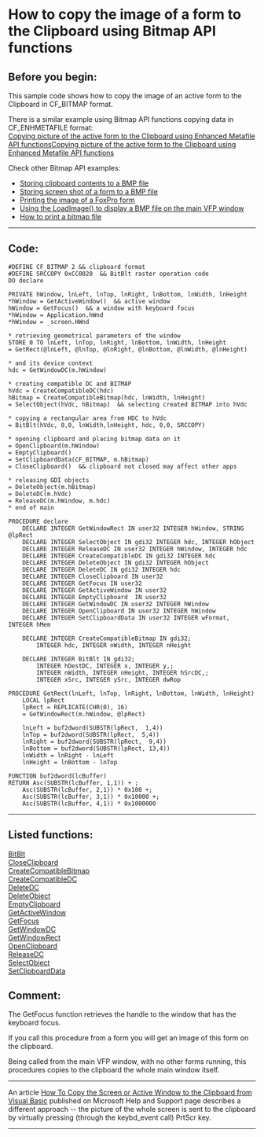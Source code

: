 <link rel="stylesheet" type="text/css" href="../css/win32api.css">  
<link rel="stylesheet" href="https://cdnjs.cloudflare.com/ajax/libs/font-awesome/4.7.0/css/font-awesome.min.css">

# How to copy the image of a form to the Clipboard using Bitmap API functions

## Before you begin:
This sample code shows how to copy the image of an active form to the Clipboard in CF_BITMAP format.  

There is a similar example using Bitmap API functions copying data in CF_ENHMETAFILE format:   
<a href="?example=404">Copying picture of the active form to the Clipboard using Enhanced Metafile API functions</a>[Copying picture of the active form to the Clipboard using Enhanced Metafile API functions](sample_404.md)  

Check other Bitmap API examples:  
* [Storing clipboard contents to a BMP file](sample_189.md)  
* [Storing screen shot of a form to a BMP file](sample_187.md)  
* [Printing the image of a FoxPro form](sample_158.md)  
* [Using the LoadImage() to display a BMP file on the main VFP window](sample_210.md)  
* [How to print a bitmap file](sample_211.md)  
  
***  


## Code:
```foxpro  
#DEFINE CF_BITMAP 2	&& clipboard format
#DEFINE SRCCOPY 0xCC0020  && BitBlt raster operation code
DO declare

PRIVATE hWindow, lnLeft, lnTop, lnRight, lnBottom, lnWidth, lnHeight
*hWindow = GetActiveWindow()  && active window
hWindow = GetFocus()  && a window with keyboard focus
*hWindow = Application.hWnd
*hWindow = _screen.HWnd

* retrieving geometrical parameters of the window
STORE 0 TO lnLeft, lnTop, lnRight, lnBottom, lnWidth, lnHeight
= GetRect(@lnLeft, @lnTop, @lnRight, @lnBottom, @lnWidth, @lnHeight)

* and its device context
hdc = GetWindowDC(m.hWindow)

* creating compatible DC and BITMAP
hVdc = CreateCompatibleDC(hdc)
hBitmap = CreateCompatibleBitmap(hdc, lnWidth, lnHeight)
= SelectObject(hVdc, hBitmap)  && selecting created BITMAP into hVdc

* copying a rectangular area from HDC to hVdc
= BitBlt(hVdc, 0,0, lnWidth,lnHeight, hdc, 0,0, SRCCOPY)

* opening clipboard and placing bitmap data on it
= OpenClipboard(m.hWindow)
= EmptyClipboard()
= SetClipboardData(CF_BITMAP, m.hBitmap)
= CloseClipboard()  && clipboard not closed may affect other apps

* releasing GDI objects
= DeleteObject(m.hBitmap)
= DeleteDC(m.hVdc)
= ReleaseDC(m.hWindow, m.hdc)
* end of main

PROCEDURE declare
	DECLARE INTEGER GetWindowRect IN user32 INTEGER hWindow, STRING @lpRect
	DECLARE INTEGER SelectObject IN gdi32 INTEGER hdc, INTEGER hObject
	DECLARE INTEGER ReleaseDC IN user32 INTEGER hWindow, INTEGER hdc
	DECLARE INTEGER CreateCompatibleDC IN gdi32 INTEGER hdc
	DECLARE INTEGER DeleteObject IN gdi32 INTEGER hObject
	DECLARE INTEGER DeleteDC IN gdi32 INTEGER hdc
	DECLARE INTEGER CloseClipboard IN user32
	DECLARE INTEGER GetFocus IN user32
	DECLARE INTEGER GetActiveWindow IN user32
	DECLARE INTEGER EmptyClipboard  IN user32
	DECLARE INTEGER GetWindowDC IN user32 INTEGER hWindow
	DECLARE INTEGER OpenClipboard IN user32 INTEGER hWindow
	DECLARE INTEGER SetClipboardData IN user32 INTEGER wFormat, INTEGER hMem

	DECLARE INTEGER CreateCompatibleBitmap IN gdi32;
		INTEGER hdc, INTEGER nWidth, INTEGER nHeight

	DECLARE INTEGER BitBlt IN gdi32;
		INTEGER hDestDC, INTEGER x, INTEGER y,;
		INTEGER nWidth, INTEGER nHeight, INTEGER hSrcDC,;
		INTEGER xSrc, INTEGER ySrc, INTEGER dwRop

PROCEDURE GetRect(lnLeft, lnTop, lnRight, lnBottom, lnWidth, lnHeight)
    LOCAL lpRect
    lpRect = REPLICATE(CHR(0), 16)
    = GetWindowRect(m.hWindow, @lpRect)

    lnLeft = buf2dword(SUBSTR(lpRect,  1,4))
    lnTop = buf2dword(SUBSTR(lpRect,  5,4))
    lnRight = buf2dword(SUBSTR(lpRect,  9,4))
    lnBottom = buf2dword(SUBSTR(lpRect, 13,4))
	lnWidth = lnRight - lnLeft
	lnHeight = lnBottom - lnTop

FUNCTION buf2dword(lcBuffer)
RETURN Asc(SUBSTR(lcBuffer, 1,1)) + ;
	Asc(SUBSTR(lcBuffer, 2,1)) * 0x100 +;
	Asc(SUBSTR(lcBuffer, 3,1)) * 0x10000 +;
	Asc(SUBSTR(lcBuffer, 4,1)) * 0x1000000  
```  
***  


## Listed functions:
[BitBlt](../libraries/gdi32/BitBlt.md)  
[CloseClipboard](../libraries/user32/CloseClipboard.md)  
[CreateCompatibleBitmap](../libraries/gdi32/CreateCompatibleBitmap.md)  
[CreateCompatibleDC](../libraries/gdi32/CreateCompatibleDC.md)  
[DeleteDC](../libraries/gdi32/DeleteDC.md)  
[DeleteObject](../libraries/gdi32/DeleteObject.md)  
[EmptyClipboard](../libraries/user32/EmptyClipboard.md)  
[GetActiveWindow](../libraries/user32/GetActiveWindow.md)  
[GetFocus](../libraries/user32/GetFocus.md)  
[GetWindowDC](../libraries/user32/GetWindowDC.md)  
[GetWindowRect](../libraries/user32/GetWindowRect.md)  
[OpenClipboard](../libraries/user32/OpenClipboard.md)  
[ReleaseDC](../libraries/user32/ReleaseDC.md)  
[SelectObject](../libraries/gdi32/SelectObject.md)  
[SetClipboardData](../libraries/user32/SetClipboardData.md)  

## Comment:
The GetFocus function retrieves the handle to the window that has the keyboard focus.  
  
If you call this procedure from a form you will get an image of this form on  the clipboard.  
  
Being called from the main VFP window, with no other forms running, this procedures copies to the clipboard the whole main window itself.  
  
* * *  
An article <a href="http://support.microsoft.com/default.aspx?scid=kb;EN-US;q240653">How To Copy the Screen or Active Window to the Clipboard from Visual Basic</a> published on Microsoft Help and Support page describes a different approach -- the picture of the whole screen is sent to the clipboard by virtually pressing (through the keybd_event call) PrtScr key.  
  
***  

